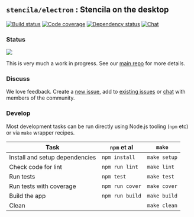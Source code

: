## `stencila/electron` : Stencila on the desktop

[![Build status](https://travis-ci.org/stencila/electron.svg?branch=master)](https://travis-ci.org/stencila/electron)
[![Code coverage](https://codecov.io/gh/stencila/electron/branch/master/graph/badge.svg)](https://codecov.io/gh/stencila/electron)
[![Dependency status](https://david-dm.org/stencila/electron.svg)](https://david-dm.org/stencila/electron)
[![Chat](https://badges.gitter.im/stencila/stencila.svg)](https://gitter.im/stencila/stencila)

### Status

![](http://blog.stenci.la/wip.png)

This is very much a work in progress. See our [main repo](https://github.com/stencila/stencila) for more details.


### Discuss

We love feedback. Create a [new issue](https://github.com/stencila/electron/issues/new), add to [existing issues](https://github.com/stencila/electron/issues) or [chat](https://gitter.im/stencila/stencila) with members of the community.


### Develop

Most development tasks can be run directly using Node.js tooling (`npm` etc) or via `make` wrapper recipes.

Task                                                    |`npm` et al            | `make`          |
------------------------------------------------------- |-----------------------|-----------------|    
Install and setup dependencies                          | `npm install`         | `make setup`
Check code for lint                                     | `npm run lint`        | `make lint`
Run tests                                               | `npm test`            | `make test`
Run tests with coverage                                 | `npm run cover`       | `make cover`
Build the app                                           | `npm run build`       | `make build`
Clean                                                   |                       | `make clean`

